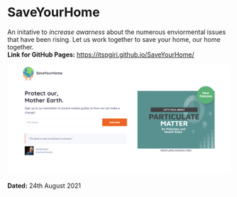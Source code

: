 # SaveYourHome 
An initative to *increase awarness* about the numerous enviormental issues that have been rising. Let us work together to save your home, our home together.<br>
**Link for GitHub Pages:** https://itspgiri.github.io/SaveYourHome/

![HomePage](https://github.com/itspgiri/SaveYourHome/blob/main/public/assets/images/Website%20HomePage.png)

**Dated:** 24th August 2021
